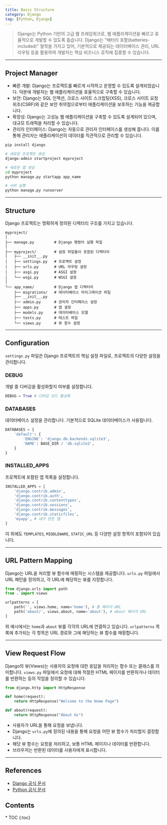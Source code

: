 ```yaml
---
title: Basic Structure
category: Django
tag: [Python, Django]
---
```


> Django는 Python 기반의 고급 웹 프레임워크로, 웹 애플리케이션을 빠르고 효율적으로 개발할 수 있도록 돕습니다. Django는 "배터리 포함(batteries-included)" 철학을 가지고 있어, 기본적으로 제공되는 데이터베이스 관리, URL 라우팅 등을 활용하여 개발자는 핵심 비즈니스 로직에 집중할 수 있습니다.

---

## Project Manager
- 빠른 개발: Django는 프로젝트를 빠르게 시작하고 운영할 수 있도록 설계되었습니다. 덕분에 개발자는 웹 애플리케이션을 효율적으로 구축할 수 있습니다.
- 보안: Django는 SQL 인젝션, 크로스 사이트 스크립팅(XSS), 크로스 사이트 요청 위조(CSRF)와 같은 보안 취약점으로부터 애플리케이션을 보호하는 기능을 제공합니다.
- 확장성: Django는 고성능 웹 애플리케이션을 구축할 수 있도록 설계되어 있으며, 대규모 트래픽을 처리할 수 있습니다.
- 관리자 인터페이스: Django는 자동으로 관리자 인터페이스를 생성해 줍니다. 이를 통해 관리자는 애플리케이션의 데이터를 직관적으로 관리할 수 있습니다.

```bash
pip install django

# 새로운 프로젝트 생성
django-admin startproject myproject

# 새로운 앱 생성
cd myproject
python manage.py startapp app_name

# 서버 실행
python manage.py runserver
```

---

## Structure
Django 프로젝트는 명확하게 정의된 디렉터리 구조를 가지고 있습니다.

```plaintext
myproject/
│
├── manage.py         # Django 명령어 실행 파일
│
├── myproject/        # 설정 파일들이 포함된 디렉터리
│   ├── __init__.py
│   ├── settings.py   # 프로젝트 설정
│   ├── urls.py       # URL 라우팅 설정
│   ├── asgi.py       # ASGI 설정
│   └── wsgi.py       # WSGI 설정
│
└── app_name/         # Django 앱 디렉터리
    ├── migrations/   # 데이터베이스 마이그레이션 파일
    ├── __init__.py
    ├── admin.py      # 관리자 인터페이스 설정
    ├── apps.py       # 앱 설정
    ├── models.py     # 데이터베이스 모델
    ├── tests.py      # 테스트 파일
    └── views.py      # 뷰 함수 설정
```

---

## Configuration
`settings.py` 파일은 Django 프로젝트의 핵심 설정 파일로, 프로젝트의 다양한 설정을 관리합니다.

### DEBUG
개발 중 디버깅을 활성화할지 여부를 설정합니다.

```python
DEBUG = True # 디버깅 모드 활성화
```

### DATABASES
데이터베이스 설정을 관리합니다. 기본적으로 SQLite 데이터베이스가 사용됩니다.

```python
DATABASES = {
    'default': {
        'ENGINE': 'django.db.backends.sqlite3',
        'NAME': BASE_DIR / 'db.sqlite3',
    }
}
```

### INSTALLED_APPS
프로젝트에 포함된 앱 목록을 설정합니다.

```python
INSTALLED_APPS = [
    'django.contrib.admin',
    'django.contrib.auth',
    'django.contrib.contenttypes',
    'django.contrib.sessions',
    'django.contrib.messages',
    'django.contrib.staticfiles',
    'myapp', # 내가 만든 앱
]
```
이 외에도 `TEMPLATES`, `MIDDLEWARE`, `STATIC_URL` 등 다양한 설정 항목이 포함되어 있습니다.

---

## URL Pattern Mapping
Django는 URL을 처리할 뷰 함수에 매핑하는 시스템을 제공합니다. 
`urls.py` 파일에서 URL 패턴을 정의하고, 각 URL에 해당하는 뷰를 지정합니다.

```python
from django.urls import path
from . import views

urlpatterns = [
    path('', views.home, name='home'), # 홈 페이지 URL
    path('about/', views.about, name='about'), # about 페이지 URL
]
```
위 예시에서는 `home`과 `about` 뷰를 각각의 URL에 연결하고 있습니다. `urlpatterns` 목록에 추가되는 각 항목은 URL 경로와 그에 해당하는 뷰 함수를 매핑합니다.

---

## View Request Flow
Django의 뷰(Views)는 사용자의 요청에 대한 응답을 처리하는 함수 또는 클래스를 의미합니다. `views.py` 파일에서 요청에 대해 적절한 HTML 페이지를 반환하거나 데이터를 반환하는 등의 작업을 정의할 수 있습니다.

```python
from django.http import HttpResponse

def home(request):
    return HttpResponse("Welcome to the Home Page")

def about(request):
    return HttpResponse("About Us")
```
- 사용자가 URL을 통해 요청을 보냅니다.
- Django는 `urls.py`에 정의된 내용을 통해 요청을 어떤 뷰 함수가 처리할지 결정합니다.
- 해당 뷰 함수는 요청을 처리하고, 보통 HTML 페이지나 데이터를 반환합니다.
- 브라우저는 반환된 데이터를 사용자에게 표시합니다.

---

## References
- [Django 공식 문서](https://www.djangoproject.com/)
- [Python 공식 문서](https://docs.python.org/3/)

<nav class="post-toc" markdown="1">
  <h2>Contents</h2>
* TOC
{:toc}
</nav>

